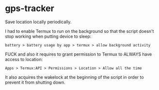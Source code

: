 # gps-tracker
Save location locally periodically.

I had to enable Termux to run on the background so that the script doesn't stop working when putting device to sleep:
```
battery > battery usage by app > termux > allow background activity
```

FUCK and also it requires to grant permission to Termux to ALWAYS have access to location:
```
Apps > Termux:API > Permissions > Location > Allow all the time
```

It also acquires the wakelock at the beginning of the script in order to prevent it from shutting down.
